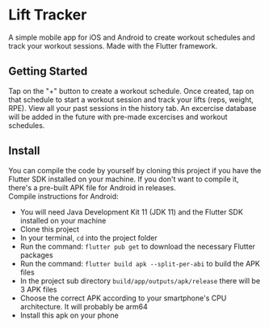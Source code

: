 # Lift Tracker

A simple mobile app for iOS and Android to create workout schedules and track your workout sessions.
Made with the Flutter framework.

## Getting Started

Tap on the "+" button to create a workout schedule. Once created, tap on that schedule to start a workout session
and track your lifts (reps, weight, RPE). View all your past sessions in the history tab. An excercise database
will be added in the future with pre-made excercises and workout schedules.

## Install

You can compile the code by yourself by cloning this project if you have the Flutter SDK installed on your machine. If you don't want to compile it, there's a pre-built APK file for Android in releases.  
Compile instructions for Android:  
  * You will need Java Development Kit 11 (JDK 11) and the Flutter SDK installed on your machine
  * Clone this project
  * In your terminal, `cd` into the project folder
  * Run the command: `flutter pub get` to download the necessary Flutter packages
  * Run the command: `flutter build apk --split-per-abi` to build the APK files
  * In the project sub directory `build/app/outputs/apk/release` there will be 3 APK files
  * Choose the correct APK according to your smartphone's CPU architecture. It will probably be arm64
  * Install this apk on your phone
